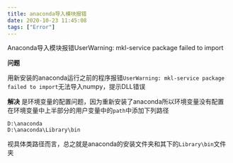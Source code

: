 ```yaml
---
title: anaconda导入模块报错
date: 2020-10-23 11:45:08
tags: ["Error"]
---
```

Anaconda导入模块报错UserWarning: mkl-service package failed to import
<!-- more -->

**问题**

用新安装的anaconda运行之前的程序报错`UserWarning: mkl-service package failed to import`无法导入numpy，提示DLL错误

**解决**
是环境变量的配置问题，因为重新安装了anaconda所以环境变量没有配置
在环境变量中上半部分的用户变量中的`path`中添加下列路径
```
D:\anaconda
D:\anaconda\Library\bin
```
视具体类路径而言，总之就是anaconda的安装文件夹和其下的`Library\bin`文件夹
